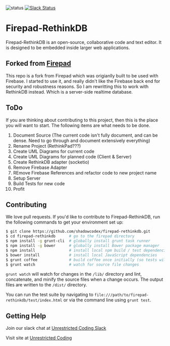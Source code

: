 ![status](https://img.shields.io/badge/Status-WIP-red.svg)
[![Slack Status](https://uc-slack.herokuapp.com/badge.svg)](https://uc-slack.herokuapp.com)

# Firepad-RethinkDB

Firepad-RethinkDB is an open-source, collaborative code and text editor. It is
designed to be embedded inside larger web applications.

## Forked from [Firepad](https://firepad.io)
This repo is a fork from Firepad which was origianlly built to be used with Firebase. I started to use it, and really didn't like the Firebase back end for security and robustness reasons. So I am rewritting this to work with RethinkDB instead. Which is a server-side realtime database.

## ToDo

If you are thinking about contributing to this project, then this is the place you will want to start. The following items are what needs to be done.

1. Document Source (The current code isn't fully document, and can be dense. Need to go through and document extensively everything)
2. Rename Project (RethinkPad???)
3. Create UML Diagrams for current code
4. Create UML Diagrams for planned code (Client & Server)
5. Create RethinkDB adapter (socketio)
6. Remove Firebase Adapter
7. REmove Firebase References and refactor code to new project name
8. Setup Server
9. Build Tests for new code
10. Profit

## Contributing

We love pull requests. If you'd like to contribute to Firepad-RethinkDB, run the following commands to get your environment set up:

```bash
$ git clone https://github.com/shadowcodex/firepad-rethinkdb.git
$ cd firepad-rethinkdb      # go to the firepad directory
$ npm install -g grunt-cli  # globally install grunt task runner
$ npm install -g bower      # globally install Bower package manager
$ npm install               # install local npm build / test dependencies
$ bower install             # install local JavaScript dependencies
$ grunt coffee              # build coffee once initially (so tests will work)
$ grunt watch               # watch for source file changes
```

`grunt watch` will watch for changes in the `/lib/` directory and lint, concatenate, and minify the
source files when a change occurs. The output files are written to the `/dist/` directory.

You can run the test suite by navigating to `file:///path/to/firepad-rethinkdb/test/index.html` or via the
command line using `grunt test`.


## Getting Help

Join our slack chat at [Unrestricted Coding Slack](http://uc-slack.herokuapp.com)

Visit site at [Unrestricted Coding](http://unrestrictedcoding.com/)
